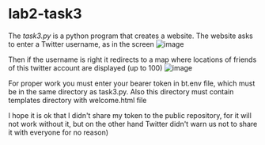 # lab2-task3

The *task3.py* is a python program that creates a website.
The website asks to enter a Twitter username, as in the screen
![image](https://user-images.githubusercontent.com/91616531/154762424-5dbabc53-05ad-47d7-8bc0-981d1bbcf13c.png)

Then if the username is right it redirects to a map where locations of friends of this twitter account are displayed (up to 100)
![image](https://user-images.githubusercontent.com/91616531/154763260-148d2882-283b-4fa3-b8ef-f8123d065536.png)

For proper work you must enter your bearer token in bt.env file, which must be in the same directory as task3.py.
Also this directory must contain templates directory with welcome.html file

I hope it is ok that I didn't share my token to the public repository, for it will not work without it,
but on the other hand Twitter didn't warn us not to share it with everyone for no reason)
